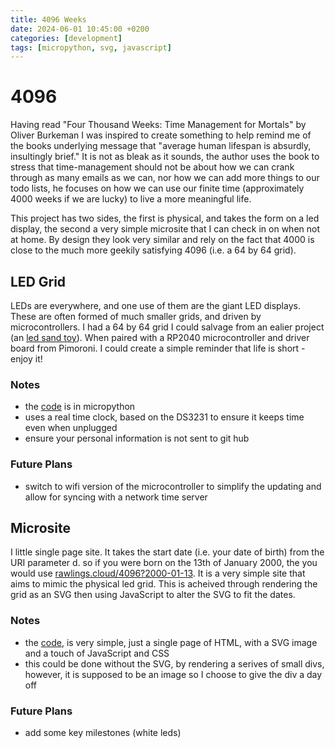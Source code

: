 ```yaml
---
title: 4096 Weeks
date: 2024-06-01 10:45:00 +0200
categories: [development]
tags: [micropython, svg, javascript]
---
```


# 4096

Having read "Four Thousand Weeks: Time Management for Mortals" by Oliver Burkeman I was inspired to create something to help remind me of the books underlying message that "average human lifespan is absurdly, insultingly brief." It is not as bleak as it sounds, the author uses the book to stress that time-management should not be about how we can crank through as many emails as we can, nor how we can add more things to our todo lists, he focuses on how we can use our finite time (approximately 4000 weeks if we are lucky) to live a more meaningful life.

This project has two sides, the first is physical, and takes the form on a led display, the second a very simple microsite that I can check in on when not at home. By design they look very similar and rely on the fact that 4000 is close to the much more geekily satisfying 4096 (i.e. a 64 by 64 grid).

## LED Grid

LEDs are everywhere, and one use of them are the giant LED displays. These are often formed of much smaller grids, and driven by microcontrollers. I had a 64 by 64 grid I could salvage from an ealier project (an [led sand toy](https://learn.adafruit.com/matrix-led-sand/overview)). When paired with a RP2040 microcontroller and driver board from Pimoroni. I could create a simple reminder that life is short - enjoy it!

### Notes

- the [code](https://github.com/startung/4096-weeks/tree/main/led) is in micropython
- uses a real time clock, based on the DS3231 to ensure it keeps time even when unplugged
- ensure your personal information is not sent to git hub

### Future Plans

- switch to wifi version of the microcontroller to simplify the updating and allow for syncing with a network time server

## Microsite

I little single page site. It takes the start date (i.e. your date of birth) from the URI parameter d. so if you were born on the 13th of January 2000, the you would use [rawlings.cloud/4096?2000-01-13](https://rawlings.cloud/4096?2000-01-13). It is a very simple site that aims to mimic the physical led grid. This is acheived through rendering the grid as an SVG then using JavaScript to alter the SVG to fit the dates.

### Notes

- the [code](https://github.com/startung/4096-weeks/tree/main/web), is very simple, just a single page of HTML, with a SVG image and a touch of JavaScript and CSS
- this could be done without the SVG, by rendering a serives of small divs, however, it is supposed to be an image so I choose to give the div a day off

### Future Plans

- add some key milestones (white leds)
